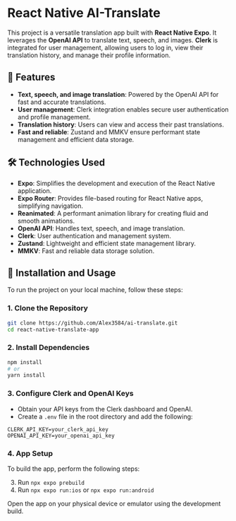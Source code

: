 # React Native AI-Translate

This project is a versatile translation app built with **React Native Expo**. It leverages the **OpenAI API** to translate text, speech, and images. **Clerk** is integrated for user management, allowing users to log in, view their translation history, and manage their profile information.

## 🚀 Features

- **Text, speech, and image translation**: Powered by the OpenAI API for fast and accurate translations.
- **User management**: Clerk integration enables secure user authentication and profile management.
- **Translation history**: Users can view and access their past translations.
- **Fast and reliable**: Zustand and MMKV ensure performant state management and efficient data storage.

## 🛠️ Technologies Used

- **Expo**: Simplifies the development and execution of the React Native application.
- **Expo Router**: Provides file-based routing for React Native apps, simplifying navigation.
- **Reanimated**: A performant animation library for creating fluid and smooth animations.
- **OpenAI API**: Handles text, speech, and image translation.
- **Clerk**: User authentication and management system.
- **Zustand**: Lightweight and efficient state management library.
- **MMKV**: Fast and reliable data storage solution.

## 🔧 Installation and Usage

To run the project on your local machine, follow these steps:

### 1. Clone the Repository

```bash
git clone https://github.com/Alex3584/ai-translate.git
cd react-native-translate-app
```

### 2. Install Dependencies

```bash
npm install
# or
yarn install
```

### 3. Configure Clerk and OpenAI Keys

- Obtain your API keys from the Clerk dashboard and OpenAI.
- Create a `.env` file in the root directory and add the following:

```env
CLERK_API_KEY=your_clerk_api_key
OPENAI_API_KEY=your_openai_api_key
```

### 4. App Setup

To build the app, perform the following steps:

3. Run `npx expo prebuild`
4. Run `npx expo run:ios` or `npx expo run:android`

Open the app on your physical device or emulator using the development build.
